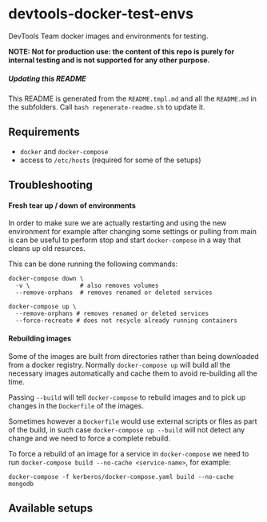 # devtools-docker-test-envs

DevTools Team docker images and environments for testing.

**NOTE: Not for production use: the content of this repo is purely for internal testing and is not supported for any other purpose.**

##### Updating this README

This README is generated from the `README.tmpl.md` and all the `README.md` in the subfolders. Call `bash regenerate-readme.sh` to update it.

<!-- toc -->

## Requirements

- `docker` and `docker-compose`
- access to `/etc/hosts` (required for some of the setups)

## Troubleshooting

#### Fresh tear up / down of environments

In order to make sure we are actually restarting and using the new
environment for example after changing some settings or pulling from main
is can be useful to perform stop and start `docker-compose` in a way that
cleans up old resurces.

This can be done running the following commands:

```
docker-compose down \
  -v \              # also removes volumes
  --remove-orphans  # removes renamed or deleted services
```

```
docker-compose up \
  --remove-orphans # removes renamed or deleted services
  --force-recreate # does not recycle already running containers
```

#### Rebuilding images

Some of the images are built from directories rather than being downloaded from a docker registry.
Normally `docker-compose up` will build all the necessary images automatically and cache them
to avoid re-building all the time.

Passing `--build` will tell `docker-compose` to rebuild images and to pick up changes in the `Dockerfile` of the images.

Sometimes however a `Dockerfile` would use external scripts or files as part of the build, in such case `docker-compose up --build` will not detect any change and we need to force a complete rebuild.

To force a rebuild of an image for a service in `docker-compose` we need to run `docker-compose build --no-cache <service-name>`, for example:

```
docker-compose -f kerberos/docker-compose.yaml build --no-cache mongodb
```

## Available setups

